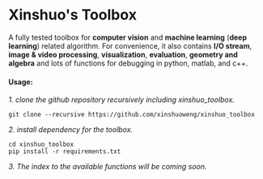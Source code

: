 # Xinshuo's Toolbox
A fully tested toolbox for **computer vision** and **machine learning** (**deep learning**) related algorithm. For convenience, it also contains **I/O stream**, **image & video processing**, **visualization**, **evaluation**, **geometry and algebra**  and lots of functions for debugging in python, matlab, and c++. 

#### Usage:

*1. clone the github repository recursively including xinshuo_toolbox.*
~~~shell
git clone --recursive https://github.com/xinshuoweng/xinshuo_toolbox
~~~

*2. install dependency for the toolbox.*
~~~shell
cd xinshuo_toolbox
pip install -r requirements.txt
~~~

*3. The index to the available functions will be coming soon.*
